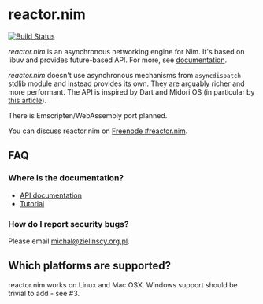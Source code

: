 # reactor.nim

[![Build Status](https://travis-ci.org/zielmicha/reactor.nim.svg?branch=master)](https://travis-ci.org/zielmicha/reactor.nim)

*reactor.nim* is an asynchronous networking engine for Nim. It's based on libuv and provides future-based API. For more, see [documentation](https://networkos.net/nim/reactor.nim/doc/).

*reactor.nim* doesn't use asynchronous mechanisms from `asyncdispatch` stdlib module and instead provides its own. They are arguably richer and more performant. The API is inspired by Dart and Midori OS (in particular by [this article](http://joeduffyblog.com/2015/11/19/asynchronous-everything/)).

There is Emscripten/WebAssembly port planned.

You can discuss reactor.nim on [Freenode #reactor.nim](https://webchat.freenode.net/?channels=reactor.nim).

## FAQ

### Where is the documentation?

* [API documentation](https://networkos.net/nim/reactor.nim/doc/)
* [Tutorial](https://networkos.net/nim/reactor.nim/doc/tutorial.html)

### How do I report security bugs?

Please email michal@zielinscy.org.pl.

## Which platforms are supported?

reactor.nim works on Linux and Mac OSX. Windows support should be trivial to add - see #3.
